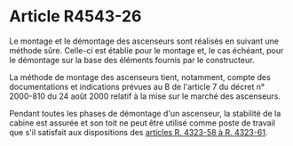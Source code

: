 # Article R4543-26

Le montage et le démontage des ascenseurs sont réalisés en suivant une méthode sûre. Celle-ci est établie pour le montage et, le cas échéant, pour le démontage sur la base des éléments fournis par le constructeur. 
  
  
La méthode de montage des ascenseurs tient, notamment, compte des documentations et indications prévues au B de l'article 7 du décret n° 2000-810 du 24 août 2000 relatif à la mise sur le marché des ascenseurs. 
  
  
Pendant toutes les phases de démontage d'un ascenseur, la stabilité de la cabine est assurée et son toit ne peut être utilisé comme poste de travail que s'il satisfait aux dispositions des [articles R. 4323-58 à R. 4323-61][1].

 [1]: /affichCodeArticle.do?cidTexte=LEGITEXT000006072050&idArticle=LEGIARTI000018489856&dateTexte=&categorieLien=cid